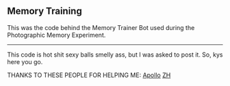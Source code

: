 ## Memory Training
This was the code behind the Memory Trainer Bot used during the Photographic Memory Experiment.

---

This code is hot shit sexy balls smelly ass, but I was asked to post it. So, kys here you go.

THANKS TO THESE PEOPLE FOR HELPING ME: 
[Apollo](https://github.com/Ubuntufanboy)
[ZH](https://github.com/zen-ham)